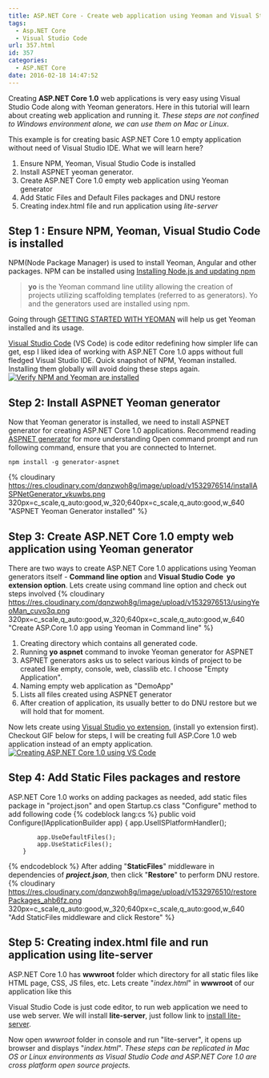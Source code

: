 ```yaml
---
title: ASP.NET Core - Create web application using Yeoman and Visual Studio Code
tags:
  - Asp.NET Core
  - Visual Studio Code
url: 357.html
id: 357
categories:
  - ASP.NET Core  
date: 2016-02-18 14:47:52
---
```


Creating **ASP.NET Core 1.0** web applications is very easy using Visual Studio Code along with Yeoman generators.
Here in this tutorial will learn about creating web application and running it. 
_These steps are not confined to Windows environment alone, we can use them on Mac or Linux_.

This example is for creating basic ASP.NET Core 1.0 empty application without need of Visual Studio IDE. What we will learn here?

1.  Ensure NPM, Yeoman, Visual Studio Code is installed
2.  Install ASPNET yeoman generator.
3.  Create ASP.NET Core 1.0 empty web application using Yeoman generator
4.  Add Static Files and Default Files packages and DNU restore
5.  Creating index.html file and run application using _lite-server_

Step 1 : Ensure NPM, Yeoman, Visual Studio Code is installed
------------------------------------------------------------

NPM(Node Package Manager) is used to install Yeoman, Angular and other packages. NPM can be installed using [Installing Node.js and updating npm](https://docs.npmjs.com/getting-started/installing-node)

> **yo** is the Yeoman command line utility allowing the creation of projects utilizing scaffolding templates (referred to as generators). Yo and the generators used are installed using npm.

Going through [GETTING STARTED WITH YEOMAN](http://yeoman.io/learning/) will help us get Yeoman installed and its usage.

[Visual Studio Code](https://code.visualstudio.com/) (VS Code) is code editor redefining how simpler life can get, esp I liked idea of working with ASP.NET Core 1.0 apps without full fledged Visual Studio IDE. 
Quick snapshot of NPM, Yeoman installed. Installing them globally will avoid doing these steps again. [![Verify NPM and Yeoman are installed](http://www.mithunvp.com/wp-content/uploads/2016/02/npm-yeoman.png)](http://www.mithunvp.com/wp-content/uploads/2016/02/npm-yeoman.png)

Step 2: Install ASPNET Yeoman generator
---------------------------------------

Now that Yeoman generator is installed, we need to install ASPNET generator for creating ASP.NET Core 1.0 applications.
Recommend reading [ASPNET generator](https://www.npmjs.com/package/generator-aspnet) for more understanding Open command prompt and run following command, ensure that you are connected to Internet.

```npm install -g generator-aspnet```

{% cloudinary https://res.cloudinary.com/dqnzwoh8g/image/upload/v1532976514/installASPNetGenerator_vkuwbs.png 320px=c_scale,q_auto:good,w_320;640px=c_scale,q_auto:good,w_640 "ASPNET Yeoman Generator installed" %}

Step 3: Create ASP.NET Core 1.0 empty web application using Yeoman generator
----------------------------------------------------------------------------

There are two ways to create ASP.NET Core 1.0 applications using Yeoman generators itself - **Command line option** and **Visual Studio Code  yo extension option**.
Lets create using command line option and check out steps involved {% cloudinary https://res.cloudinary.com/dqnzwoh8g/image/upload/v1532976513/usingYeoMan_cuvo3q.png 320px=c_scale,q_auto:good,w_320;640px=c_scale,q_auto:good,w_640 "Create ASP.Core 1.0 app using Yeoman in Command line" %}

1.  Creating directory which contains all generated code.
2.  Running **yo aspnet** command to invoke Yeoman generator for ASPNET
3.  ASPNET generators asks us to select various kinds of project to be created like empty, console, web, classlib etc. I choose "Empty Application".
4.  Naming empty web application as "DemoApp"
5.  Lists all files created using ASPNET generator
6.  After creation of application, its usually better to do DNU restore but we will hold that for moment.

Now lets create using [Visual Studio yo extension](https://marketplace.visualstudio.com/items?itemName=samverschueren.yo), (install yo extension first). Checkout GIF below for steps, I will be creating full ASP.Core 1.0 web application instead of an empty application. [![Creating ASP.NET Core 1.0 using VS Code](http://www.mithunvp.com/wp-content/uploads/2016/02/AspnetYoVSCode.gif)](http://www.mithunvp.com/wp-content/uploads/2016/02/AspnetYoVSCode.gif)

Step 4: Add Static Files packages and restore
---------------------------------------------

ASP.NET Core 1.0 works on adding packages as needed, add static files package in "project.json" and open Startup.cs class "Configure" method to add following code
{% codeblock lang:cs %}
public void Configure(IApplicationBuilder app)
        {
            app.UseIISPlatformHandler();

            app.UseDefaultFiles();
            app.UseStaticFiles();
        }
{% endcodeblock %}
After adding "**StaticFiles**" middleware in dependencies of _**project.json**_, then click "**Restore**" to perform DNU restore. {% cloudinary https://res.cloudinary.com/dqnzwoh8g/image/upload/v1532976510/restorePackages_ahb6fz.png 320px=c_scale,q_auto:good,w_320;640px=c_scale,q_auto:good,w_640 "Add StaticFiles middleware and click Restore" %}

Step 5: Creating index.html file and run application using lite-server
----------------------------------------------------------------------

ASP.NET Core 1.0 has **wwwroot** folder which directory for all static files like HTML page, CSS, JS files, etc. Lets create "_index.html_" in **wwwroot** of our application like this 


Visual Studio Code is just code editor, to run web application we need to use web server. We will install **lite-server**, just follow link to [install lite-server](https://www.npmjs.com/package/lite-server).

Now open _wwwroot_ folder in console and run "lite-server", it opens up browser and displays "_index.html_". 
_These steps can be replicated in Mac OS or Linux environments as Visual Studio Code and ASP.NET Core 1.0 are cross platform open source projects._